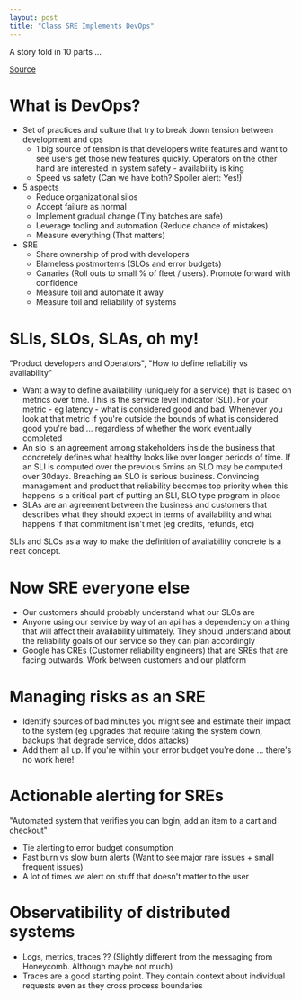 ```yaml
---
layout: post
title: "Class SRE Implements DevOps"
---
```


A story told in 10 parts ...

[Source](https://youtube.com/playlist?list=PLIivdWyY5sqJrKl7D2u-gmis8h9K66qoj)

# What is DevOps?

* Set of practices and culture that try to break down tension between development and ops
  * 1 big source of tension is that developers write features and want to see users get those new features quickly. Operators on the other hand are interested in system safety - availability is king
  * Speed vs safety (Can we have both? Spoiler alert: Yes!)
* 5 aspects
  * Reduce organizational silos
  * Accept failure as normal
  * Implement gradual change (Tiny batches are safe)
  * Leverage tooling and automation (Reduce chance of mistakes)
  * Measure everything (That matters)
* SRE
  * Share ownership of prod with developers
  * Blameless postmortems (SLOs and error budgets)
  * Canaries (Roll outs to small % of fleet / users). Promote forward with confidence
  * Measure toil and automate it away
  * Measure toil and reliability of systems

# SLIs, SLOs, SLAs, oh my!

"Product developers and Operators", "How to define reliabiliy vs availability"

* Want a way to define availability (uniquely for a service) that is based on metrics over time. This is the service level indicator (SLI). For your metric - eg latency - what is considered good and bad. Whenever you look at that metric if you're outside the bounds of what is considered good you're bad ... regardless of whether the work eventually completed
* An slo is an agreement among stakeholders inside the business that concretely defines what healthy looks like over longer periods of time. If an SLI is computed over the previous 5mins an SLO may be computed over 30days. Breaching an SLO is serious business. Convincing management and product that reliability becomes top priority when this happens is a critical part of putting an SLI, SLO type program in place
* SLAs are an agreement between the business and customers that describes what they should expect in terms of availability and what happens if that commitment isn't met (eg credits, refunds, etc)

SLIs and SLOs as a way to make the definition of availability concrete is a neat concept.

# Now SRE everyone else

* Our customers should probably understand what our SLOs are
* Anyone using our service by way of an api has a dependency on a thing that will affect their availability ultimately. They should understand about the reliability goals of our service so they can plan accordingly
* Google has CREs (Customer reliability engineers) that are SREs that are facing outwards. Work between customers and our platform

# Managing risks as an SRE

* Identify sources of bad minutes you might see and estimate their impact to the system (eg upgrades that require taking the system down, backups that degrade service, ddos attacks)
* Add them all up. If you're within your error budget you're done ... there's no work here!

# Actionable alerting for SREs

"Automated system that verifies you can login, add an item to a cart and checkout"

* Tie alerting to error budget consumption
* Fast burn vs slow burn alerts (Want to see major rare issues + small frequent issues)
* A lot of times we alert on stuff that doesn't matter to the user

# Observatibility of distributed systems

* Logs, metrics, traces ?? (Slightly different from the messaging from Honeycomb. Although maybe not much)
* Traces are a good starting point. They contain context about individual requests even as they cross process boundaries
